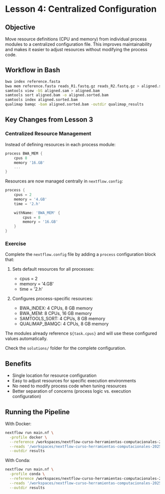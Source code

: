 # Lesson 4: Centralized Configuration

## Objective

Move resource definitions (CPU and memory) from individual process modules to a centralized configuration file. This improves maintainability and makes it easier to adjust resources without modifying the process code.

## Workflow in Bash

```bash
bwa index reference.fasta
bwa mem reference.fasta reads_R1.fastq.gz reads_R2.fastq.gz > aligned.sam
samtools view -bS aligned.sam > aligned.bam
samtools sort aligned.bam -o aligned.sorted.bam
samtools index aligned.sorted.bam
qualimap bamqc -bam aligned.sorted.bam -outdir qualimap_results
```

## Key Changes from Lesson 3

### Centralized Resource Management

Instead of defining resources in each process module:

```groovy
process BWA_MEM {
    cpus 8
    memory '16.GB'
    ...
}
```

Resources are now managed centrally in `nextflow.config`:

```groovy
process {
    cpus = 2
    memory = '4.GB'
    time = '2.h'

    withName: 'BWA_MEM' {
        cpus = 8
        memory = '16.GB'
    }
}
```

### Exercise

Complete the `nextflow.config` file by adding a `process` configuration block that:

1. Sets default resources for all processes:
   - cpus = 2
   - memory = '4.GB'
   - time = '2.h'

2. Configures process-specific resources:
   - BWA_INDEX: 4 CPUs, 8 GB memory
   - BWA_MEM: 8 CPUs, 16 GB memory
   - SAMTOOLS_SORT: 4 CPUs, 8 GB memory
   - QUALIMAP_BAMQC: 4 CPUs, 8 GB memory

The modules already reference `${task.cpus}` and will use these configured values automatically.

Check the `solutions/` folder for the complete configuration.

## Benefits

- Single location for resource configuration
- Easy to adjust resources for specific execution environments
- No need to modify process code when tuning resources
- Better separation of concerns (process logic vs. execution configuration)

## Running the Pipeline

With Docker:
```bash
nextflow run main.nf \
  -profile docker \
  --reference /workspaces/nextflow-curso-herramientas-computacionales-2025/assets/genome.fasta \
  --reads '/workspaces/nextflow-curso-herramientas-computacionales-2025/assets/test_{1,2}.fastq.gz' \
  --outdir results
```

With Conda:
```bash
nextflow run main.nf \
  -profile conda \
  --reference /workspaces/nextflow-curso-herramientas-computacionales-2025/assets/genome.fasta \
  --reads '/workspaces/nextflow-curso-herramientas-computacionales-2025/assets/test_{1,2}.fastq.gz' \
  --outdir results
```